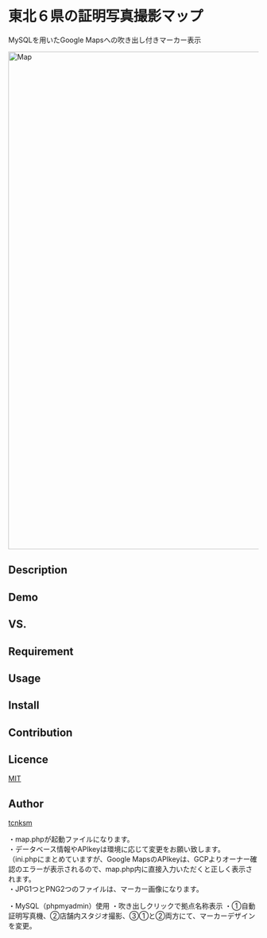 # 東北６県の証明写真撮影マップ
MySQLを用いたGoogle Mapsへの吹き出し付きマーカー表示

<img width="1000" alt="Map" src="https://user-images.githubusercontent.com/55599388/76425032-6835a800-63ec-11ea-8e4e-47afdd2af818.png"><br>


## Description

## Demo

## VS. 

## Requirement

## Usage

## Install

## Contribution

## Licence

[MIT](https://github.com/tcnksm/tool/blob/master/LICENCE)

## Author

[tcnksm](https://github.com/tcnksm)



・map.phpが起動ファイルになります。<br>
・データベース情報やAPIkeyは環境に応じて変更をお願い致します。<br>
（ini.phpにまとめていますが、Google MapsのAPIkeyは、GCPよりオーナー確認のエラーが表示されるので、map.php内に直接入力いただくと正しく表示されます。<br>
・JPG1つとPNG2つのファイルは、マーカー画像になります。

・MySQL（phpmyadmin）使用
・吹き出しクリックで拠点名称表示
・①自動証明写真機、②店舗内スタジオ撮影、③①と②両方にて、マーカーデザインを変更。
